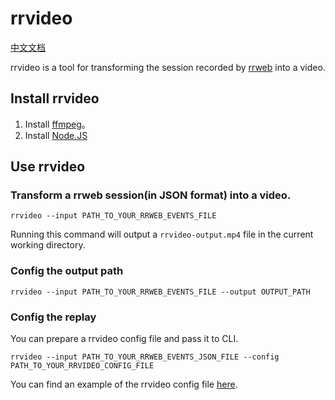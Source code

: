 # rrvideo

[中文文档](./README.zh_CN.md)

rrvideo is a tool for transforming the session recorded by [rrweb](https://github.com/rrweb-io/rrweb) into a video.

## Install rrvideo

1. Install [ffmpeg](https://ffmpeg.org/download.html)。
2. Install [Node.JS](https://nodejs.org/en/download/)

## Use rrvideo

### Transform a rrweb session(in JSON format) into a video.

```shell
rrvideo --input PATH_TO_YOUR_RRWEB_EVENTS_FILE
```

Running this command will output a `rrvideo-output.mp4` file in the current working directory.

### Config the output path

```shell
rrvideo --input PATH_TO_YOUR_RRWEB_EVENTS_FILE --output OUTPUT_PATH
```

### Config the replay

You can prepare a rrvideo config file and pass it to CLI.

```shell
rrvideo --input PATH_TO_YOUR_RRWEB_EVENTS_JSON_FILE --config PATH_TO_YOUR_RRVIDEO_CONFIG_FILE
```

You can find an example of the rrvideo config file [here](./rrvideo.config.example.json).
